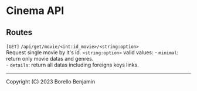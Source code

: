 # Cinema API

## Routes
`[GET]` `/api/get/movie/<int:id_movie>/<string:option>`  
Request single movie by it's id.
`<string:option>` valid values:
    - `minimal`: return only movie datas and genres.  
    - `details`: return all datas including foreigns keys links.


---
Copyright (C) 2023 Borello Benjamin
